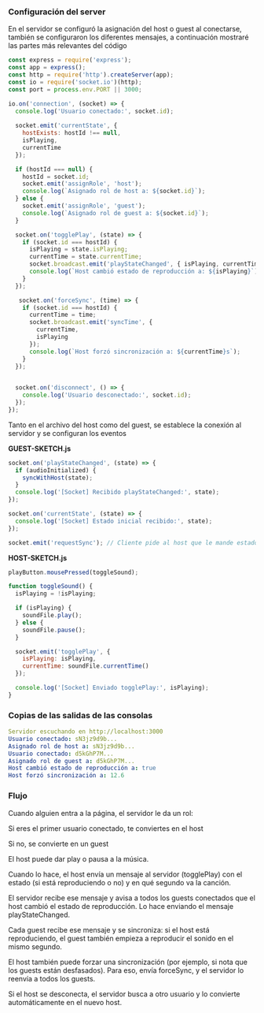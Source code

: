 ### Configuración del server 

En el servidor se configuró la asignación del host o guest al conectarse, también se configuraron los diferentes mensajes, a continuación mostraré las partes más relevantes del código

```js
const express = require('express');
const app = express();
const http = require('http').createServer(app);
const io = require('socket.io')(http);
const port = process.env.PORT || 3000;

io.on('connection', (socket) => {
  console.log('Usuario conectado:', socket.id);
  
  socket.emit('currentState', {
    hostExists: hostId !== null,
    isPlaying,
    currentTime
  });

  if (hostId === null) {
    hostId = socket.id;
    socket.emit('assignRole', 'host');
    console.log(`Asignado rol de host a: ${socket.id}`);
  } else {
    socket.emit('assignRole', 'guest');
    console.log(`Asignado rol de guest a: ${socket.id}`);
  }

  socket.on('togglePlay', (state) => {
    if (socket.id === hostId) {
      isPlaying = state.isPlaying;
      currentTime = state.currentTime;
      socket.broadcast.emit('playStateChanged', { isPlaying, currentTime });
      console.log(`Host cambió estado de reproducción a: ${isPlaying}`);
    }
  });

   socket.on('forceSync', (time) => {
    if (socket.id === hostId) {
      currentTime = time;
      socket.broadcast.emit('syncTime', {
        currentTime,
        isPlaying
      });
      console.log(`Host forzó sincronización a: ${currentTime}s`);
    }
  });
  

  socket.on('disconnect', () => {
    console.log('Usuario desconectado:', socket.id);
  });
});

```

Tanto en el archivo del host como del guest, se establece la conexión al servidor y se configuran los eventos


**GUEST-SKETCH.js**
```js
socket.on('playStateChanged', (state) => {
  if (audioInitialized) {
    syncWithHost(state);
  }
  console.log('[Socket] Recibido playStateChanged:', state);
});

socket.on('currentState', (state) => {
  console.log('[Socket] Estado inicial recibido:', state);
});

socket.emit('requestSync'); // Cliente pide al host que le mande estado actualizado
```


**HOST-SKETCH.js**

```js
playButton.mousePressed(toggleSound);

function toggleSound() {
  isPlaying = !isPlaying;

  if (isPlaying) {
    soundFile.play();
  } else {
    soundFile.pause();
  }

  socket.emit('togglePlay', {
    isPlaying: isPlaying,
    currentTime: soundFile.currentTime()
  });

  console.log('[Socket] Enviado togglePlay:', isPlaying);
}

```

### Copias de las salidas de las consolas

```yaml
Servidor escuchando en http://localhost:3000
Usuario conectado: sN3jz9d9b...
Asignado rol de host a: sN3jz9d9b...
Usuario conectado: d5kGhP7M...
Asignado rol de guest a: d5kGhP7M...
Host cambió estado de reproducción a: true
Host forzó sincronización a: 12.6
```


### Flujo

Cuando alguien entra a la página, el servidor le da un rol:

Si eres el primer usuario conectado, te conviertes en el host

Si no, se convierte en un guest 

El host puede dar play o pausa a la música.

Cuando lo hace, el host envía un mensaje al servidor (togglePlay) con el estado (si está reproduciendo o no) y en qué segundo va la canción.

El servidor recibe ese mensaje y avisa a todos los guests conectados que el host cambió el estado de reproducción. Lo hace enviando el mensaje playStateChanged.

Cada guest recibe ese mensaje y se sincroniza: si el host está reproduciendo, el guest también empieza a reproducir el sonido en el mismo segundo.

El host también puede forzar una sincronización (por ejemplo, si nota que los guests están desfasados). Para eso, envía forceSync, y el servidor lo reenvía a todos los guests.

Si el host se desconecta, el servidor busca a otro usuario y lo convierte automáticamente en el nuevo host.




